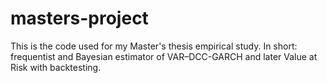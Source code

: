 # masters-project
This is the code used for my Master's thesis empirical study. In short: frequentist and Bayesian estimator of VAR–DCC-GARCH and later Value at Risk with backtesting.
